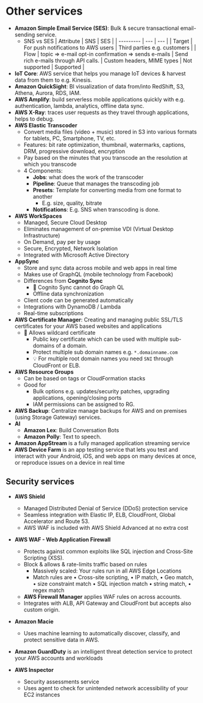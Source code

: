# Other services

- **Amazon Simple Email Service (SES)**: Bulk & secure  transactional email-sending service.
  - SNS vs SES
    | Attribute | SNS | SES |
    | --------- | --- | --- |
    | Target | For push notifications to AWS users | Third parties e.g. customers |
    | Flow | topic => e-mail opt-in confirmation => sends e-mails | Send rich e-mails through API calls.
    | Custom headers, MIME types | Not supported | Supported |
- **IoT Core**: AWS service that helps you manage IoT devices & harvest data from them to e.g. Kinesis.
- **Amazon QuickSight**: BI visualization of data from/into RedShift, S3, Athena, Aurora, RDS, IAM.
- **AWS Amplify**: build serverless mobile applications quickly with e.g. authentication, lambda, analytics, offline data sync.
- **AWS X-Ray**: traces user requests as they travel through applications, helps to debug.
- **AWS Elastic Transcoder**
  - Convert media files (video + music) stored in S3 into various formats for tablets, PC, Smartphone, TV, etc.
  - Features: bit rate optimization, thumbnail, watermarks, captions, DRM, progressive download, encryption
  - Pay based on the minutes that you transcode an the resolution at which you transcode
  - 4 Components:
    - **Jobs**: what does the work of the transcoder
    - **Pipeline**: Queue that manages the transcoding job
    - **Presets**: Template for converting media from one format to another
      - E.g. size, quality, bitrate
    - **Notifications**: E.g. SNS when transcoding is done.
- **AWS WorkSpaces**
  - Managed, Secure Cloud Desktop
  - Eliminates management of on-premise VDI (Virtual Desktop Infrastructure)
  - On Demand, pay per by usage
  - Secure, Encrypted, Network Isolation
  - Integrated with Microsoft Active Directory
- **AppSync**
  - Store and sync data across mobile and web apps in real time
  - Makes use of GraphQL (mobile technology from Facebook)
  - Differences from **Cognito Sync**
    - 📝 Cognito Sync cannot do Graph QL
    - Offline data synchronization
  - Client code can be generated automatically
  - Integrations with DynamoDB / Lambda
  - Real-time subscriptions
- **AWS Certificate Manager**: Creating and managing public SSL/TLS certificates for your AWS based websites and applications
  - 📝 Allows wildcard certificate
    - Public key certificate which can be used with multiple sub-domains of a domain.
    - Protect multiple sub domain names e.g. `*.domainname.com`
    - 💡 For multiple root domain names you need `SNI` through CloudFront or ELB.
- **AWS Resource Groups**
  - Can be based on tags or CloudFormation stacks
  - Good for
    - Bulk options e.g. updates/security patches, upgrading applications, opening/closing ports
    - IAM permissions can be assigned to RG.
- **AWS Backup**: Centralize manage backups for AWS and on premises (using Storage Gateway) services.
- **AI**
  - **Amazon Lex**: Build Conversation Bots
  - **Amazon Polly**: Text to speech.
- **Amazon AppStream** is a fully managed application streaming service
- **AWS Device Farm** is an app testing service that lets you test and interact with your Android, iOS, and web apps on many devices at once, or reproduce issues on a device in real time

## Security services

- **AWS Shield**
  - Managed Distributed Denial of Service (DDoS) protection service
  - Seamless integration with Elastic IP, ELB, CloudFront, Global Accelerator and Route 53.
  - AWS WAF is included with AWS Shield Advanced at no extra cost
- **AWS WAF - Web Application Firewall**
  - Protects against common exploits like SQL injection and Cross-Site Scripting (XSS).
  - Block & allows & rate-limits traffic based on rules
    - Massively scaled: Your rules run in all AWS Edge Locations
    - Match rules are • Cross-site scripting, • IP match, • Geo match, • size constraint match • SQL injection match • string match, • regex match
  - **AWS Firewall Manager** applies WAF rules on across accounts.
  - Integrates with ALB, API Gateway and CloudFront but accepts also custom origin.
- **Amazon Macie**
  - Uses machine learning to automatically discover, classify, and protect sensitive data in AWS.
- **Amazon GuardDuty** is an intelligent threat detection service to protect your AWS accounts and workloads

- **AWS Inspector**
  - Security assessments service
  - Uses agent to check for unintended network accessibility of your EC2 instances
